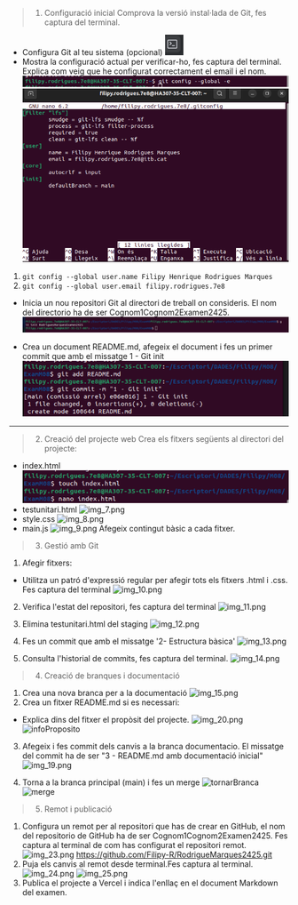 > 1. Configuració inicial
   Comprova la versió instal·lada de Git, fes captura del terminal.

+ Configura Git al teu sistema (opcional)
![img.png](img.png)
+ Mostra la configuració actual per verificar-ho, fes captura del terminal. Explica com veig que he configurat correctament el email i el nom.
![img_2.png](img_2.png)
![img_1.png](img_1.png)
1. `git config --global user.name Filipy Henrique Rodrigues Marques`
2. `git config --global user.email filipy.rodrigues.7e8`

+ Inicia un nou repositori Git al directori de treball on consideris. El nom del directorio ha de ser Cognom1Cognom2Examen2425.
![img_3.png](img_3.png)

+ Crea un document README.md, afegeix el document i fes un primer commit que amb el missatge 1 - Git init
![img_4.png](img_4.png)

---
> 2. Creació del projecte web
   Crea els fitxers següents al directori del projecte:

+ index.html
![img_5.png](img_5.png)
+ testunitari.html
![img_7.png](../Apuntes/img_7.png)
+ style.css
![img_8.png](../Apuntes/img_8.png)
+ main.js
![img_9.png](../Apuntes/img_9.png)
Afegeix contingut bàsic a cada fitxer.

> 3. Gestió amb Git
1. Afegir fitxers:

+ Utilitza un patró d'expressió regular per afegir tots els fitxers .html i .css. Fes captura del terminal
![img_10.png](../Apuntes/img_10.png)

2. Verifica l'estat del repositori, fes captura del terminal
![img_11.png](../Apuntes/img_11.png)

3. Elimina testunitari.html del staging
![img_12.png](../Apuntes/img_12.png)

4. Fes un commit que amb el missatge '2- Estructura bàsica'
![img_13.png](../Apuntes/img_13.png)

5. Consulta l'historial de commits, fes captura del terminal.
![img_14.png](../Apuntes/img_14.png)

> 4. Creació de branques i documentació
1. Crea una nova branca per a la documentació
![img_15.png](../Apuntes/img_15.png)
2. Crea un fitxer README.md si es necessari:
+ Explica dins del fitxer el propòsit del projecte.
![img_20.png](../Apuntes/img_20.png)
![infoProposito](../Apuntes/img_18.png)
3. Afegeix i fes commit dels canvis a la branca documentacio. El missatge del commit ha de ser "3 - README.md amb documentació inicial"
![img_19.png](../Apuntes/img_19.png)

4. Torna a la branca principal (main) i fes un merge
![tornarBranca](../Apuntes/img_21.png)
![merge](../Apuntes/img_22.png)

> 5. Remot i publicació

1. Configura un remot per al repositori que has de crear en GitHub, el nom del repositorio de GitHub ha de ser Cognom1Cognom2Examen2425. Fes captura al terminal de com has configurat el repositori remot.
![img_23.png](../Apuntes/img_23.png)
   https://github.com/Filipy-R/RodrigueMarques2425.git
2. Puja els canvis al remot desde terminal.Fes captura al terminal.
![img_24.png](../Apuntes/img_24.png)
![img_25.png](../Apuntes/img_25.png)
3. Publica el projecte a Vercel i indica l'enllaç en el document Markdown del examen.





